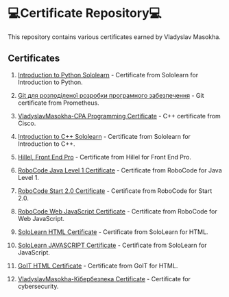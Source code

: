 # :computer:Certificate Repository:computer:

This repository contains various certificates earned by Vladyslav Masokha.

## Certificates

1. [Introduction to Python Sololearn](Introduction%20Python%20Sololearn%20-%20Vladyslav%20Masokha.pdf) - Certificate from Sololearn for Introduction to Python.

2. [Git для розподіленої розробки програмного забезпечення](Prometheus%2C%20_Git%20для%20розподіленої%20розробки%20програмного%20забезпечення_%20-%20Vladyslav%20Masokha%20.pdf) - Git certificate from Prometheus.

3. [VladyslavMasokha-CPA Programming Certificate](VladyslavMasokha-CPA%20-%20Programmin-certificate.pdf) - C++ certificate from Cisco.

4. [Introduction to C++ Sololearn](Introduction%20C++%20Sololearn%20-%20Vladyslav%20Masokha.pdf) - Certificate from Sololearn for Introduction to C++.

5. [Hillel, Front End Pro](Hillel%2C%20Front%20End%20Pro%20-%20Vladyslav%20Masokha.pdf) - Certificate from Hillel for Front End Pro.
  
6. [RoboCode Java Level 1 Certificate](RoboCode%20Java%20Level%201%20-%20Certificate.pdf) - Certificate from RoboCode for Java Level 1.

7. [RoboCode Start 2.0 Certificate](RoboCode%20Start%202.0%20-%20Certificate.pdf) - Certificate from RoboCode for Start 2.0.

8. [RoboCode Web JavaScript Certificate](RoboCode%20Web.JavaScript%20-%20Certificate.pdf) - Certificate from RoboCode for Web JavaScript.

9. [SoloLearn HTML Certificate](SoloLearn%20HTML%20-%20Certificate.pdf) - Certificate from SoloLearn for HTML.

10. [SoloLearn JAVASCRIPT Certificate](SoloLearn%20JAVASCRIPT%20-%20Certificate.pdf) - Certificate from SoloLearn for JavaScript.

11. [GoIT HTML Certificate](GoIT%20HTML%20-%20Certificate.pdf) - Certificate from GoIT for HTML.

12. [VladyslavMasokha-Кібербезпека Certificate](VladyslavMasokha-Кібербезпека-certificate.pdf) - Certificate for cybersecurity.
